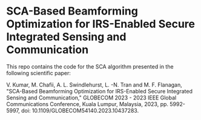 # SCA-Based Beamforming Optimization for IRS-Enabled Secure Integrated Sensing and Communication

This repo contains the code for the SCA algorithm presented in the following scientific paper:

V. Kumar, M. Chafii, A. L. Swindlehurst, L. -N. Tran and M. F. Flanagan, "SCA-Based Beamforming Optimization for IRS-Enabled Secure Integrated Sensing and Communication," GLOBECOM 2023 - 2023 IEEE Global Communications Conference, Kuala Lumpur, Malaysia, 2023, pp. 5992-5997, doi: 10.1109/GLOBECOM54140.2023.10437283.
